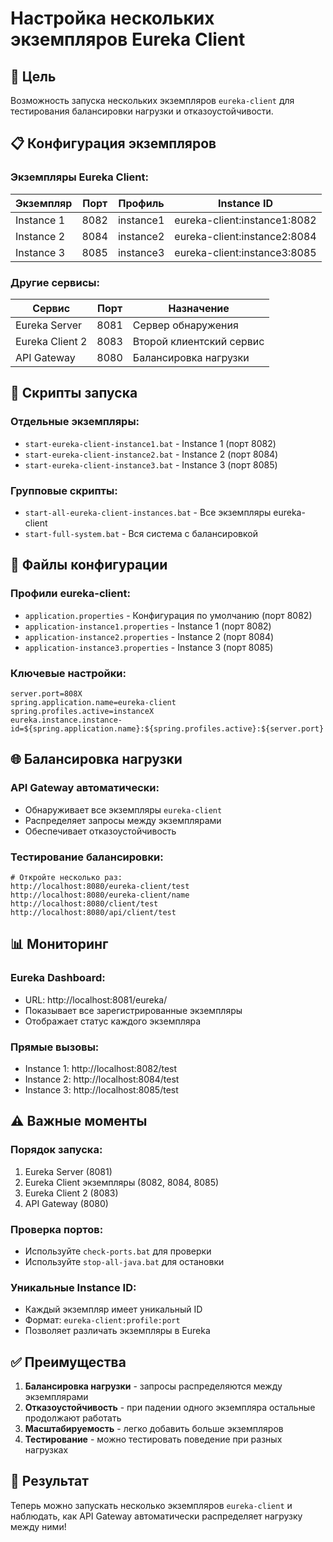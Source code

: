 # Настройка нескольких экземпляров Eureka Client

## 🎯 Цель
Возможность запуска нескольких экземпляров `eureka-client` для тестирования балансировки нагрузки и отказоустойчивости.

## 📋 Конфигурация экземпляров

### Экземпляры Eureka Client:

| Экземпляр | Порт | Профиль | Instance ID |
|-----------|------|---------|-------------|
| Instance 1 | 8082 | instance1 | eureka-client:instance1:8082 |
| Instance 2 | 8084 | instance2 | eureka-client:instance2:8084 |
| Instance 3 | 8085 | instance3 | eureka-client:instance3:8085 |

### Другие сервисы:

| Сервис | Порт | Назначение |
|--------|------|------------|
| Eureka Server | 8081 | Сервер обнаружения |
| Eureka Client 2 | 8083 | Второй клиентский сервис |
| API Gateway | 8080 | Балансировка нагрузки |

## 🚀 Скрипты запуска

### Отдельные экземпляры:
- `start-eureka-client-instance1.bat` - Instance 1 (порт 8082)
- `start-eureka-client-instance2.bat` - Instance 2 (порт 8084)
- `start-eureka-client-instance3.bat` - Instance 3 (порт 8085)

### Групповые скрипты:
- `start-all-eureka-client-instances.bat` - Все экземпляры eureka-client
- `start-full-system.bat` - Вся система с балансировкой

## 🔧 Файлы конфигурации

### Профили eureka-client:
- `application.properties` - Конфигурация по умолчанию (порт 8082)
- `application-instance1.properties` - Instance 1 (порт 8082)
- `application-instance2.properties` - Instance 2 (порт 8084)
- `application-instance3.properties` - Instance 3 (порт 8085)

### Ключевые настройки:
```properties
server.port=808X
spring.application.name=eureka-client
spring.profiles.active=instanceX
eureka.instance.instance-id=${spring.application.name}:${spring.profiles.active}:${server.port}
```

## 🌐 Балансировка нагрузки

### API Gateway автоматически:
- Обнаруживает все экземпляры `eureka-client`
- Распределяет запросы между экземплярами
- Обеспечивает отказоустойчивость

### Тестирование балансировки:
```
# Откройте несколько раз:
http://localhost:8080/eureka-client/test
http://localhost:8080/eureka-client/name
http://localhost:8080/client/test
http://localhost:8080/api/client/test
```

## 📊 Мониторинг

### Eureka Dashboard:
- URL: http://localhost:8081/eureka/
- Показывает все зарегистрированные экземпляры
- Отображает статус каждого экземпляра

### Прямые вызовы:
- Instance 1: http://localhost:8082/test
- Instance 2: http://localhost:8084/test
- Instance 3: http://localhost:8085/test

## ⚠️ Важные моменты

### Порядок запуска:
1. Eureka Server (8081)
2. Eureka Client экземпляры (8082, 8084, 8085)
3. Eureka Client 2 (8083)
4. API Gateway (8080)

### Проверка портов:
- Используйте `check-ports.bat` для проверки
- Используйте `stop-all-java.bat` для остановки

### Уникальные Instance ID:
- Каждый экземпляр имеет уникальный ID
- Формат: `eureka-client:profile:port`
- Позволяет различать экземпляры в Eureka

## ✅ Преимущества

1. **Балансировка нагрузки** - запросы распределяются между экземплярами
2. **Отказоустойчивость** - при падении одного экземпляра остальные продолжают работать
3. **Масштабируемость** - легко добавить больше экземпляров
4. **Тестирование** - можно тестировать поведение при разных нагрузках

## 🎯 Результат

Теперь можно запускать несколько экземпляров `eureka-client` и наблюдать, как API Gateway автоматически распределяет нагрузку между ними!
